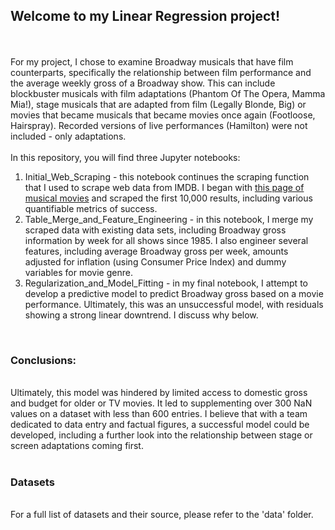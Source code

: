 <h2>Welcome to my Linear Regression project!</h2>
<br>
<br>
For my project, I chose to examine Broadway musicals that have film counterparts, specifically the relationship between film performance and the average weekly gross of a Broadway show. This can include blockbuster musicals with film adaptations (Phantom Of The Opera, Mamma Mia!), stage musicals that are adapted from film (Legally Blonde, Big) or movies that became musicals that became movies once again (Footloose, Hairspray). Recorded versions of live performances (Hamilton) were not included - only adaptations. 
<br>
<br>
In this repository, you will find three Jupyter notebooks:
<ol>
    <li>Initial_Web_Scraping - this notebook continues the scraping function that I used to scrape web data from IMDB. I began with <a href='https://www.imdb.com/search/title/?genres=musical&explore=title_type,genres&title_type=movie&ref_=adv_explore_rhs'>this page of musical movies</a> and scraped the first 10,000 results, including various quantifiable metrics of success.</li>
    <li>Table_Merge_and_Feature_Engineering - in this notebook, I merge my scraped data with existing data sets, including Broadway gross information by week for all shows since 1985. I also engineer several features, including average Broadway gross per week, amounts adjusted for inflation (using Consumer Price Index) and dummy variables for movie genre.</li>
    <li>Regularization_and_Model_Fitting - in my final notebook, I attempt to develop a predictive model to predict Broadway gross based on a movie performance. Ultimately, this was an unsuccessful model, with residuals showing a strong linear downtrend. I discuss why below.</li>
    </ol>
    <br>
<h3>Conclusions:</h3>
<br>
Ultimately, this model was hindered by limited access to domestic gross and budget for older or TV movies. It led to supplementing over 300 NaN values on a dataset with less than 600 entries. I believe that with a team dedicated to data entry and factual figures, a successful model could be developed, including a further look into the relationship between stage or screen adaptations coming first. 
<br>
<br>
<h3>Datasets</h3>
<br>
For a full list of datasets and their source, please refer to the 'data' folder. 
